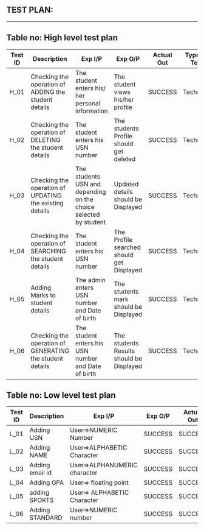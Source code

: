 ## TEST PLAN:
---
## Table no: High level test plan

| **Test ID** | **Description**                                              | **Exp I/P** | **Exp O/P** | **Actual Out** |**Type Of Test**  |    
|-------------|--------------------------------------------------------------|------------|-------------|----------------|------------------|
|  H_01       |Checking the operation of ADDING the student details|  The student enters his/ her personal information|The student views his/her profile|SUCCESS|Technical  |
|  H_02       |Checking the operation of DELETING the student details|The student enters his USN number|The students Profile should get deleted|SUCCESS|Technical |
|  H_03       |Checking the operation of UPDATING the existing details|The students USN and depending on the choice selected by student|Updated details should be Displayed|SUCCESS|Technical |
|  H_04       |Checking the operation of SEARCHING  the student details|The student enters his USN number|The Profile searched should get Displayed|SUCCESS|Technical |
|  H_05       |Adding Marks to student details|The admin enters USN number and Date of birth|The students mark should be Displayed|SUCCESS|Technical |
|  H_06       |Checking the operation of GENERATING  the student details|The student enters his USN number and Date of birth|The students Results should be Displayed|SUCCESS|Technical |



## Table no: Low level test plan

| **Test ID** | **Description**                                              | **Exp I/P** | **Exp O/P** | **Actual Out** |**Type Of Test**  |    
|-------------|--------------------------------------------------------------|------------|-------------|----------------|------------------|
|  L_01       |  Adding  USN | User=>NUMERIC Number|SUCCESS|SUCCESS|REQUIREMENT  |
|  L_02       | Adding  NAME| User=>ALPHABETIC Character |SUCCESS|SUCCESS|REQUIREMENT|
|  L_03       |  Adding email id|User=>ALPHANUMERIC character |SUCCESS|SUCCESS|REQUIREMENT|
|  L_04       | Adding GPA|User=> floating point |SUCCESS|SUCCESS|REQUIREMENT|
|  L_05       | adding SPORTS|User=> ALPHABETIC Character |SUCCESS|SUCCESS|REQUIREMENT|
|  L_06       | Adding STANDARD|User=>NUMERIC number|SUCCESS|SUCCESS|REQUIREMENT|
 

